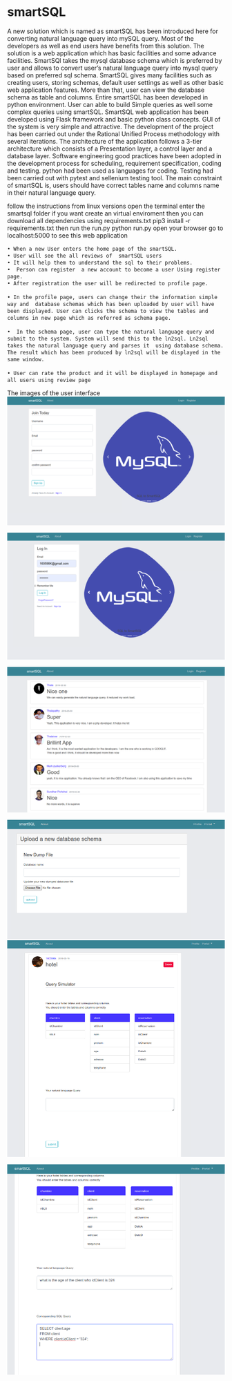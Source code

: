 # smartSQL
A new solution which is named as smartSQL has been introduced here for converting natural language query into mySQL query. Most of the developers as well as end users have benefits from this solution. 
The solution is a web application which has basic facilities and some advance
facilities. SmartSQl takes the mysql database schema which is preferred by user and allows to convert user’s natural language query into mysql query based on preferred sql schema. SmartSQL gives many facilities such as creating users, storing schemas, default user settings as well as other basic web application features. More than that, user can view the database schema as table and columns.
Entire smartSQL has been developed in python environment. User can able to build Simple queries as well some complex queries using smartSQL. SmartSQL web application has been developed using Flask framework and basic python class concepts. GUI of the system is very simple and attractive.
The development of the project has been carried out under the Rational Unified Process
methodology with several iterations. The architecture of the application follows a 3-tier architecture which consists of a Presentation layer, a control layer and a database layer.
Software engineering good practices have been adopted in the development process for scheduling, requirement specification, coding and testing. python had been used as languages for coding. Testing had been carried out with pytest and sellenium testing tool.
The main constraint of smartSQL is, users should have correct tables name and columns name in their natural language query.


follow the instructions
from linux versions
open the terminal
enter the smartsql folder
if you want create an virtual enviroment then you can download all dependencies using requirements.txt
pip3 install -r requirements.txt
then run the run.py
python run.py
open your browser go to localhost:5000 to see this web application

    • When a new User enters the home page of the smartSQL.
    • User will see the all reviews of  smartSQL users 
    • It will help them to understand the sql to their problems.
    •  Person can register  a new account to become a user Using register page. 
    • After registration the user will be redirected to profile page. 

    • In the profile page, users can change their the information simple way and  database schemas which has been uploaded by user will have been displayed. User can clicks the schema to view the tables and columns in new page which as referred as schema page.

    •  In the schema page, user can type the natural language query and submit to the system. System will send this to the ln2sql. Ln2sql takes the natural language query and parses it  using database schema. The result which has been produced by ln2sql will be displayed in the same window. 

    • User can rate the product and it will be displayed in homepage and all users using review page


The images of the user interface
![Sign Up page of the smartSQL](https://github.com/cvaram96/smartSQL/blob/master/Resource%20Folder/UserInterfaces/Signup%20page.png)

![Login Up page of the smartSQL](https://github.com/cvaram96/smartSQL/blob/master/Resource%20Folder/UserInterfaces/LoginPage.png)

![Home page of the smartSQL](https://github.com/cvaram96/smartSQL/blob/master/Resource%20Folder/UserInterfaces/HomePage.png)

![New schema added to the page](https://github.com/cvaram96/smartSQL/blob/master/Resource%20Folder/UserInterfaces/upload%20new%20schema%20page.png)
![Added Database query holder page](https://github.com/cvaram96/smartSQL/blob/master/Resource%20Folder/UserInterfaces/database%20page.png)


![Query added database page](https://github.com/cvaram96/smartSQL/blob/master/Resource%20Folder/UserInterfaces/retrive%20query%20page.png)
